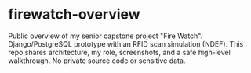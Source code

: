 # firewatch-overview
Public overview of my senior capstone project "Fire Watch". Django/PostgreSQL prototype with an RFID scan simulation (NDEF).  This repo shares architecture, my role, screenshots, and a safe high-level walkthrough.  No private source code or sensitive data.
